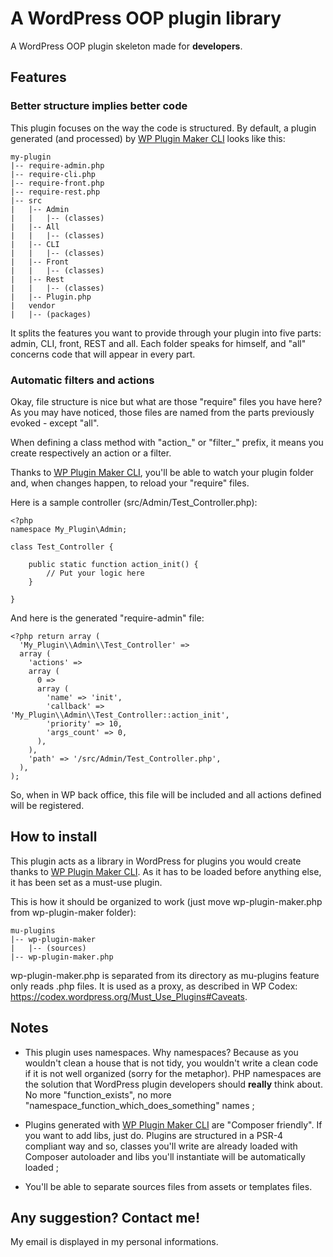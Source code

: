 A WordPress OOP plugin library
=======
A WordPress OOP plugin skeleton made for **developers**.

## Features

### Better structure implies better code
This plugin focuses on the way the code is structured. By default, a plugin generated (and processed) by [WP Plugin Maker CLI](https://github.com/Laegel/wp-plugin-maker-cli) looks like this:
```
my-plugin
|-- require-admin.php
|-- require-cli.php
|-- require-front.php
|-- require-rest.php
|-- src
|   |-- Admin
|   |   |-- (classes)
|   |-- All
|   |   |-- (classes)
|   |-- CLI
|   |   |-- (classes)
|   |-- Front
|   |   |-- (classes)
|   |-- Rest
|   |   |-- (classes)
|   |-- Plugin.php
|   vendor
|   |-- (packages)
```
It splits the features you want to provide through your plugin into five parts: admin, CLI, front, REST and all.
Each folder speaks for himself, and "all" concerns code that will appear in every part.


### Automatic filters and actions
Okay, file structure is nice but what are those "require" files you have here? As you may have noticed, those files are named from the parts previously evoked - except "all".

When defining a class method with "action_" or "filter_" prefix, it means you create respectively an action or a filter.

Thanks to [WP Plugin Maker CLI](https://github.com/Laegel/wp-plugin-maker-cli), you'll be able to watch your plugin folder and, when changes happen, to reload your "require" files.

Here is a sample controller (src/Admin/Test_Controller.php):
```
<?php 
namespace My_Plugin\Admin;

class Test_Controller {

    public static function action_init() {
        // Put your logic here
    }
    
}
```

And here is the generated "require-admin" file:
```
<?php return array (
  'My_Plugin\\Admin\\Test_Controller' => 
  array (
    'actions' => 
    array (
      0 => 
      array (
        'name' => 'init',
        'callback' => 'My_Plugin\\Admin\\Test_Controller::action_init',
        'priority' => 10,
        'args_count' => 0,
      ),
    ),
    'path' => '/src/Admin/Test_Controller.php',
  ),
);
```

So, when in WP back office, this file will be included and all actions defined will be registered. 

## How to install
This plugin acts as a library in WordPress for plugins you would create thanks to [WP Plugin Maker CLI](https://github.com/Laegel/wp-plugin-maker-cli). As it has to be loaded before anything else, it has been set as a must-use plugin.

This is how it should be organized to work (just move wp-plugin-maker.php from wp-plugin-maker folder):
```
mu-plugins
|-- wp-plugin-maker
|   |-- (sources)
|-- wp-plugin-maker.php
```
wp-plugin-maker.php is separated from its directory as mu-plugins feature only reads .php files. It is used as a proxy, as described in WP Codex: https://codex.wordpress.org/Must_Use_Plugins#Caveats.

## Notes
- This plugin uses namespaces. Why namespaces? Because as you wouldn't clean a house that is not tidy, you wouldn't write a clean code if it is not well organized (sorry for the metaphor). PHP namespaces are the solution that WordPress plugin developers should **really** think about. No more "function_exists", no more "namespace_function_which_does_something" names ;

- Plugins generated with [WP Plugin Maker CLI](https://github.com/Laegel/wp-plugin-maker-cli) are "Composer friendly". If you want to add libs, just do. Plugins are structured in a PSR-4 compliant way and so, classes you'll write are already loaded with Composer autoloader and libs you'll instantiate will be automatically loaded ;

- You'll be able to separate sources files from assets or templates files. 

## Any suggestion? Contact me!
My email is displayed in my personal informations.
